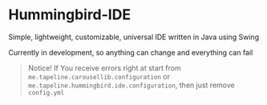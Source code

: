 # Hummingbird-IDE
Simple, lightweight, customizable, universal IDE written in Java using Swing

Currently in development, so anything can change and everything can fail

> Notice!
> If You receive errors right at start from `me.tapeline.carousellib.configuration` or 
> `me.tapeline.hummingbird.ide.configuration`, then just remove `config.yml`
